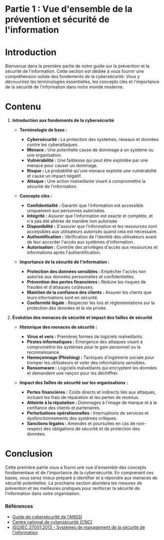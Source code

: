 # Partie 1 : Vue d'ensemble de la prévention et sécurité de l'information

# Introduction

Bienvenue dans la première partie de notre guide sur la prévention et la sécurité de l'information. Cette section est dédiée à vous fournir une compréhension solide des fondements de la cybersécurité. Vous y découvrirez les terminologies essentielles, les concepts clés et l'importance de la sécurité de l'information dans notre monde moderne.

# Contenu

1. **Introduction aux fondements de la cybersécurité**
   - **Terminologie de base :**
     - **Cybersécurité :** La protection des systèmes, réseaux et données contre les cyberattaques.
     - **Menace :** Une potentielle cause de dommage à un système ou une organisation.
     - **Vulnérabilité :** Une faiblesse qui peut être exploitée par une menace pour causer un dommage.
     - **Risque :** La probabilité qu'une menace exploite une vulnérabilité et cause un impact négatif.
     - **Attaque :** Une action malveillante visant à compromettre la sécurité de l'information.

   - **Concepts clés :**
     - **Confidentialité :** Garantir que l'information est accessible uniquement aux personnes autorisées.
     - **Intégrité :** Assurer que l'information est exacte et complète, et n'a pas été altérée de manière non autorisée.
     - **Disponibilité :** S'assurer que l'information et les ressources sont accessibles aux utilisateurs autorisés quand cela est nécessaire.
     - **Authentification :** Vérification de l'identité des utilisateurs avant de leur accorder l'accès aux systèmes d'information.
     - **Autorisation :** Contrôle des privilèges d'accès aux ressources et informations après l'authentification.

   - **Importance de la sécurité de l'information :**
     - **Protection des données sensibles :** Empêcher l'accès non autorisé aux données personnelles et confidentielles.
     - **Prévention des pertes financières :** Réduire les risques de fraudes et d'attaques coûteuses.
     - **Maintien de la confiance des clients :** Assurer les clients que leurs informations sont en sécurité.
     - **Conformité légale :** Respecter les lois et réglementations sur la protection des données et la vie privée.

2. **Évolution des menaces de sécurité et impact des failles de sécurité**
   - **Historique des menaces de sécurité :**
     - **Virus et vers :** Premières formes de logiciels malveillants.
     - **Pirates informatiques :** Émergence des attaques visant à compromettre les systèmes pour le gain personnel ou la reconnaissance.
     - **Hameçonnage (Phishing) :** Tactiques d'ingénierie sociale pour tromper les utilisateurs et voler des informations sensibles.
     - **Ransomware :** Logiciels malveillants qui encryptent les données et demandent une rançon pour les déchiffrer.

   - **Impact des failles de sécurité sur les organisations :**
     - **Pertes financières :** Coûts directs et indirects liés aux attaques, incluant les frais de réparation et les pertes de revenus.
     - **Atteinte à la réputation :** Dommages à l'image de marque et à la confiance des clients et partenaires.
     - **Perturbations opérationnelles :** Interruptions de services et dysfonctionnements des systèmes critiques.
     - **Sanctions légales :** Amendes et poursuites en cas de non-respect des obligations de sécurité et de protection des données.

# Conclusion

Cette première partie vous a fourni une vue d'ensemble des concepts fondamentaux et de l'importance de la cybersécurité. En comprenant ces bases, vous serez mieux préparé à identifier et à répondre aux menaces de sécurité potentielles. La prochaine section abordera les mesures de prévention et les meilleures pratiques pour renforcer la sécurité de l'information dans votre organisation.

### Références

- [Guide de cybersécurité de l'ANSSI](https://www.ssi.gouv.fr/guide/)
- [Centre national de cybersécurité (CNC)](https://www.cyber.gov.au/)
- [ISO/IEC 27001:2013 - Systèmes de management de la sécurité de l'information](https://www.iso.org/isoiec-27001-information-security.html)
